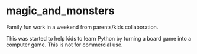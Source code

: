 # magic_and_monsters
Family fun work in a weekend from parents/kids collaboration.

This was started to help kids to learn Python by turning a board game into a computer game. This is not for commercial use.
